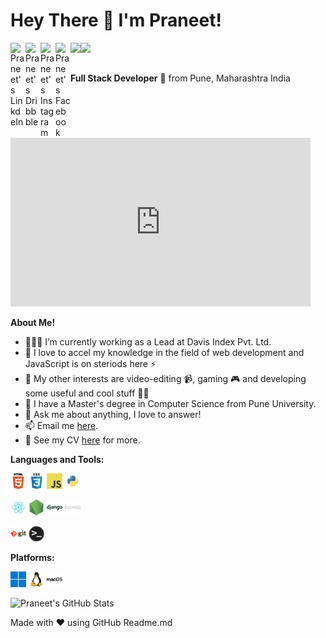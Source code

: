 
<h1> Hey There 👋 I'm Praneet!</h1>
<a href="https://www.linkedin.com/in/praneet-jaiswal-b9524516b/">
  <img align="left" alt="Praneet's LinkdeIn" width="24px" src="https://cdn.jsdelivr.net/npm/simple-icons@v3/icons/linkedin.svg" />
</a>

<a href="https://www.dribbble.com/kaname/">
  <img align="left" alt="Praneet's Dribbble" width="24px" src="https://cdn.jsdelivr.net/npm/simple-icons@3.13.0/icons/dribbble.svg" />
 </a>
 
<a href="https://www.instagram.com/tritiyabhaav/">
  <img align="left" alt="Praneet's Instagram" width="24px" src="https://cdn.jsdelivr.net/npm/simple-icons@v3/icons/instagram.svg" />
</a>
<a href="https://www.facebook.com/Zen.wisteria14">
  <img align="left" alt="Praneet's Facebook" width="24px" src="https://cdn.jsdelivr.net/npm/simple-icons@v3/icons/facebook.svg" />
</a>
<img src="https://komarev.com/ghpvc/?username=DawnSpark7&color=blueviolet" align="left">
<img src="https://www.codewars.com/users/Kaname_Kun7/badges/large" align="left">
<br />
<br />

**Full Stack Developer** 🚀 from Pune, Maharashtra India 
<iframe src="https://giphy.com/embed/26tn33aiTi1jkl6H6" width="480" height="270" frameBorder="0" class="giphy-embed" allowFullScreen></iframe>

**About Me!**

- 👨🏽‍💻 I’m currently working as a Lead at Davis Index Pvt. Ltd.
- 🌱 I love to accel my knowledge in the field of web development and JavaScript is on steriods here ⚡
- 🤔 My other interests are video-editing 📹, gaming 🎮 and developing some useful and cool stuff 👨‍💻
- 💼 I have a Master's degree in Computer Science from Pune University.
- 💬 Ask me about anything, I love to answer!
- 📫 Email me [here](mailto:praneetj29@outlook.com).
- 📝 See my CV [here](https://www.linkedin.com/resume-builder/urn:li:fs_memberResume:21915489/) for more.


**Languages and Tools:**  

<code><img height="25" src="https://raw.githubusercontent.com/github/explore/80688e429a7d4ef2fca1e82350fe8e3517d3494d/topics/html/html.png"></code>
<code><img height="25" src="https://raw.githubusercontent.com/github/explore/80688e429a7d4ef2fca1e82350fe8e3517d3494d/topics/css/css.png"></code>
<code><img height="25" src="https://raw.githubusercontent.com/github/explore/80688e429a7d4ef2fca1e82350fe8e3517d3494d/topics/javascript/javascript.png"></code>
<code><img height="25" src="https://raw.githubusercontent.com/github/explore/80688e429a7d4ef2fca1e82350fe8e3517d3494d/topics/python/python.png"></code>

<code><img height="25" src="https://raw.githubusercontent.com/github/explore/80688e429a7d4ef2fca1e82350fe8e3517d3494d/topics/react/react.png"></code>
<code><img height="25" src="https://raw.githubusercontent.com/github/explore/80688e429a7d4ef2fca1e82350fe8e3517d3494d/topics/nodejs/nodejs.png"></code>
<code><img height="25" src="https://raw.githubusercontent.com/github/explore/80688e429a7d4ef2fca1e82350fe8e3517d3494d/topics/django/django.png"></code>
<code><img height="25" src="https://raw.githubusercontent.com/github/explore/80688e429a7d4ef2fca1e82350fe8e3517d3494d/topics/express/express.png"></code>

<code><img height="25" src="https://raw.githubusercontent.com/github/explore/80688e429a7d4ef2fca1e82350fe8e3517d3494d/topics/git/git.png"></code>
<code><img height="25" src="https://raw.githubusercontent.com/github/explore/80688e429a7d4ef2fca1e82350fe8e3517d3494d/topics/terminal/terminal.png"></code>

**Platforms:** 

<code><img height="25" src="https://raw.githubusercontent.com/github/explore/80688e429a7d4ef2fca1e82350fe8e3517d3494d/topics/windows/windows.png"></code>
<code><img height="25" src="https://raw.githubusercontent.com/github/explore/80688e429a7d4ef2fca1e82350fe8e3517d3494d/topics/linux/linux.png"></code>
<code><img height="25" src="https://raw.githubusercontent.com/github/explore/80688e429a7d4ef2fca1e82350fe8e3517d3494d/topics/macos/macos.png"></code>

<img src="https://github-readme-stats.vercel.app/api?username=DawnSpark7" alt="Praneet's GitHub Stats">

Made with ♥ using GitHub Readme.md
